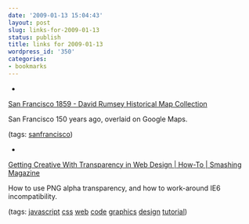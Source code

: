 ```yaml
---
date: '2009-01-13 15:04:43'
layout: post
slug: links-for-2009-01-13
status: publish
title: links for 2009-01-13
wordpress_id: '350'
categories:
- bookmarks
---
```


  *


[San Francisco 1859 - David Rumsey Historical Map Collection](http://rumsey.geogarage.com/maps/g1032000.html?lat=37.759858513184625&lon=-122.4195384979248&zoom=13)


San Francisco 150 years ago, overlaid on Google Maps.


(tags: [sanfrancisco](http://delicious.com/eob/sanfrancisco))


  *


[Getting Creative With Transparency in Web Design | How-To | Smashing Magazine](http://www.smashingmagazine.com/2008/04/16/getting-creative-with-transparency-in-web-design/)


How to use PNG alpha transparency, and how to work-around IE6 incompatibility.


(tags: [javascript](http://delicious.com/eob/javascript) [css](http://delicious.com/eob/css) [web](http://delicious.com/eob/web) [code](http://delicious.com/eob/code) [graphics](http://delicious.com/eob/graphics) [design](http://delicious.com/eob/design) [tutorial](http://delicious.com/eob/tutorial))



